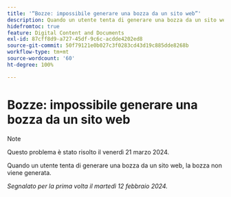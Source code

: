 ```yaml
---
title: '“Bozze: impossibile generare una bozza da un sito web”'
description: Quando un utente tenta di generare una bozza da un sito web, la bozza non viene generata.
hidefromtoc: true
feature: Digital Content and Documents
exl-id: 87cff8d9-a727-45df-9c6c-acdde4202ed8
source-git-commit: 50f79121e0b027c3f0283cd43d19c885dde8268b
workflow-type: tm+mt
source-wordcount: '60'
ht-degree: 100%

---
```


# Bozze: impossibile generare una bozza da un sito web

>[!NOTE]
>
>Questo problema è stato risolto il venerdì 21 marzo 2024.

Quando un utente tenta di generare una bozza da un sito web, la bozza non viene generata.

_Segnalato per la prima volta il martedì 12 febbraio 2024._
